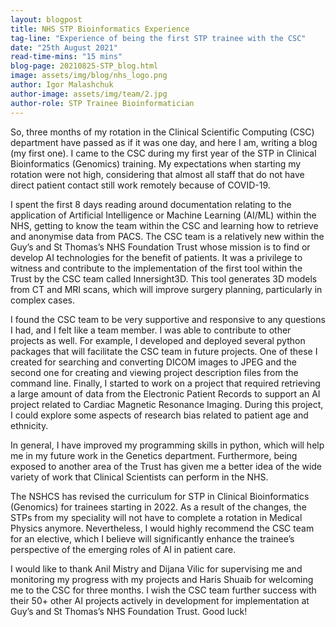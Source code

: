 ```yaml
---
layout: blogpost
title: NHS STP Bioinformatics Experience
tag-line: "Experience of being the first STP trainee with the CSC"
date: "25th August 2021"
read-time-mins: "15 mins"
blog-page: 20210825-STP_blog.html
image: assets/img/blog/nhs_logo.png
author: Igor Malashchuk
author-image: assets/img/team/2.jpg
author-role: STP Trainee Bioinformatician
---
```


So, three months of my rotation in the Clinical Scientific Computing (CSC) department have passed as if it was one day,
and here I am, writing a blog (my first one). I came to the CSC during my first year of the STP in Clinical
Bioinformatics (Genomics) training. My expectations when starting my rotation were not high, considering that almost 
all staff that do not have direct patient contact still work remotely because of COVID-19. 

I spent the first 8 days reading around documentation relating to the application of Artificial Intelligence or Machine
Learning (AI/ML) within the NHS, getting to know the team within the CSC and learning how to retrieve and anonymise 
data from PACS. The CSC team is a relatively new within the Guy’s and St Thomas’s NHS Foundation Trust whose mission 
is to find or develop AI technologies for the benefit of patients. It was a privilege to witness and contribute to the 
implementation of the first tool within the Trust by the CSC team called Innersight3D. This tool generates 3D models 
from CT and MRI scans, which will improve surgery planning, particularly in complex cases.  

I found the CSC team to be very supportive and responsive to any questions I had, and I felt like a team member. I was 
able to contribute to other projects as well. For example, I developed and deployed several python packages that will 
facilitate the CSC team in future projects. One of these I created for searching and converting DICOM images to JPEG 
and the second one for creating and viewing project description files from the command line. Finally, I started to 
work on a project that required retrieving a large amount of data from the Electronic Patient Records to support an 
AI project related to Cardiac Magnetic Resonance Imaging. During this project, I could explore some aspects of research 
bias related to patient age and ethnicity. <br>

In general, I have improved my programming skills in python, which will help me in my future work in the Genetics 
department. Furthermore, being exposed to another area of the Trust has given me a better idea of the wide variety of
work that Clinical Scientists can perform in the NHS.

The NSHCS has revised the curriculum for STP in Clinical Bioinformatics (Genomics) for trainees starting in 2022. As 
a result of the changes, the STPs from my speciality will not have to complete a rotation in Medical Physics anymore.
Nevertheless, I would highly recommend the CSC team for an elective, which I believe will significantly enhance the 
trainee’s perspective of the emerging roles of AI in patient care. 

I would like to thank Anil Mistry and Dijana Vilic for supervising me and monitoring my progress with my projects and 
Haris Shuaib for welcoming me to the CSC for three months. I wish the CSC team further success with their 50+ other 
AI projects actively in development for implementation at Guy’s and St Thomas’s NHS Foundation Trust. Good luck!